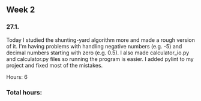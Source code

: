 ## Week 2

### 27.1.
Today I studied the shunting-yard algorithm more and made a rough version of it. I'm having problems with handling negative numbers (e.g. -5) and decimal numbers starting with zero (e.g. 0.5). I also made calculator_io.py and calculator.py files so running the program is easier.
I added pylint to my project and fixed most of the mistakes.

Hours: 6

### Total hours: 
